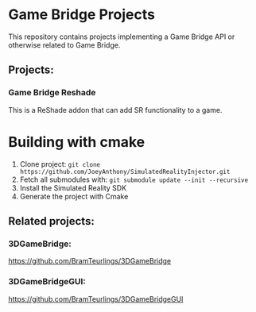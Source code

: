 # Game Bridge Projects
This repository contains projects implementing a Game Bridge API or otherwise related to Game Bridge.

## Projects:

### Game Bridge Reshade
This is a ReShade addon that can add SR functionality to a game.

# Building with cmake
1. Clone project: `git clone https://github.com/JoeyAnthony/SimulatedRealityInjector.git`
2. Fetch all submodules with: `git submodule update --init --recursive`
3. Install the Simulated Reality SDK
3. Generate the project with Cmake

## Related projects:

### 3DGameBridge: 
https://github.com/BramTeurlings/3DGameBridge
### 3DGameBridgeGUI: 
https://github.com/BramTeurlings/3DGameBridgeGUI


